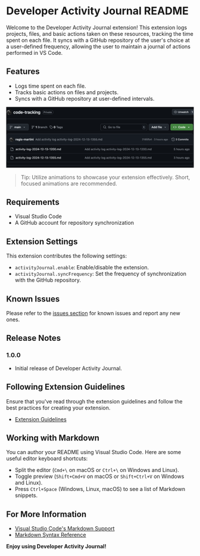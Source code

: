 # Developer Activity Journal README

Welcome to the Developer Activity Journal extension! This extension logs projects, files, and basic actions taken on these resources, tracking the time spent on each file. It syncs with a GitHub repository of the user's choice at a user-defined frequency, allowing the user to maintain a journal of actions performed in VS Code.

## Features

- Logs time spent on each file.
- Tracks basic actions on files and projects.
- Syncs with a GitHub repository at user-defined intervals.

![Feature Example](feature-example.png)

> Tip: Utilize animations to showcase your extension effectively. Short, focused animations are recommended.

## Requirements

- Visual Studio Code
- A GitHub account for repository synchronization

## Extension Settings

This extension contributes the following settings:

* `activityJournal.enable`: Enable/disable the extension.
* `activityJournal.syncFrequency`: Set the frequency of synchronization with the GitHub repository.

## Known Issues

Please refer to the [issues section](https://github.com/your-repo/issues) for known issues and report any new ones.

## Release Notes

### 1.0.0

- Initial release of Developer Activity Journal.

## Following Extension Guidelines

Ensure that you've read through the extension guidelines and follow the best practices for creating your extension.

* [Extension Guidelines](https://code.visualstudio.com/api/references/extension-guidelines)

## Working with Markdown

You can author your README using Visual Studio Code. Here are some useful editor keyboard shortcuts:

* Split the editor (`Cmd+\` on macOS or `Ctrl+\` on Windows and Linux).
* Toggle preview (`Shift+Cmd+V` on macOS or `Shift+Ctrl+V` on Windows and Linux).
* Press `Ctrl+Space` (Windows, Linux, macOS) to see a list of Markdown snippets.

## For More Information

* [Visual Studio Code's Markdown Support](http://code.visualstudio.com/docs/languages/markdown)
* [Markdown Syntax Reference](https://help.github.com/articles/markdown-basics/)

**Enjoy using Developer Activity Journal!**
